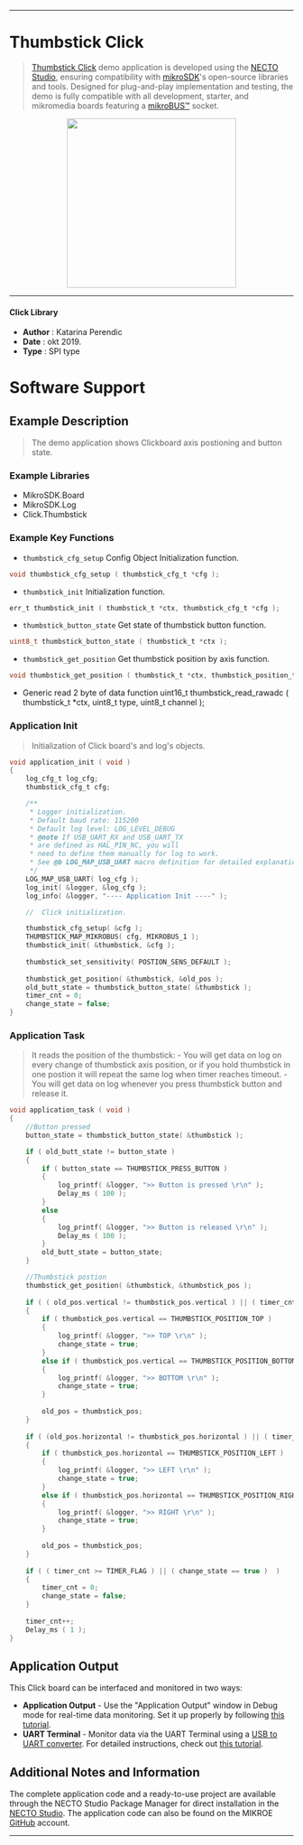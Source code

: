 
---
# Thumbstick Click

> [Thumbstick Click](https://www.mikroe.com/?pid_product=MIKROE-1627) demo application is developed using
the [NECTO Studio](https://www.mikroe.com/necto), ensuring compatibility with [mikroSDK](https://www.mikroe.com/mikrosdk)'s
open-source libraries and tools. Designed for plug-and-play implementation and testing, the demo is fully compatible with
all development, starter, and mikromedia boards featuring a [mikroBUS&trade;](https://www.mikroe.com/mikrobus) socket.

<p align="center">
  <img src="https://www.mikroe.com/?pid_product=MIKROE-1627&image=1" height=300px>
</p>

---

#### Click Library

- **Author**        : Katarina Perendic
- **Date**          : okt 2019.
- **Type**          : SPI type

# Software Support

## Example Description

> The demo application shows Clickboard axis postioning and button state.

### Example Libraries

- MikroSDK.Board
- MikroSDK.Log
- Click.Thumbstick

### Example Key Functions

- `thumbstick_cfg_setup` Config Object Initialization function. 
```c
void thumbstick_cfg_setup ( thumbstick_cfg_t *cfg );
``` 
 
- `thumbstick_init` Initialization function. 
```c
err_t thumbstick_init ( thumbstick_t *ctx, thumbstick_cfg_t *cfg );
```

- `thumbstick_button_state` Get state of thumbstick button function. 
```c
uint8_t thumbstick_button_state ( thumbstick_t *ctx );
```
 
- `thumbstick_get_position` Get thumbstick position by axis function. 
```c
void thumbstick_get_position ( thumbstick_t *ctx, thumbstick_position_t *position );
```

- Generic read 2 byte of data function
uint16_t thumbstick_read_rawadc ( thumbstick_t *ctx, uint8_t type, uint8_t channel );

### Application Init

> Initialization of Click board's and log's objects.

```c
void application_init ( void )
{
    log_cfg_t log_cfg;
    thumbstick_cfg_t cfg;

    /** 
     * Logger initialization.
     * Default baud rate: 115200
     * Default log level: LOG_LEVEL_DEBUG
     * @note If USB_UART_RX and USB_UART_TX 
     * are defined as HAL_PIN_NC, you will 
     * need to define them manually for log to work. 
     * See @b LOG_MAP_USB_UART macro definition for detailed explanation.
     */
    LOG_MAP_USB_UART( log_cfg );
    log_init( &logger, &log_cfg );
    log_info( &logger, "---- Application Init ----" );

    //  Click initialization.

    thumbstick_cfg_setup( &cfg );
    THUMBSTICK_MAP_MIKROBUS( cfg, MIKROBUS_1 );
    thumbstick_init( &thumbstick, &cfg );
    
    thumbstick_set_sensitivity( POSTION_SENS_DEFAULT );
    
    thumbstick_get_position( &thumbstick, &old_pos );
    old_butt_state = thumbstick_button_state( &thumbstick );
    timer_cnt = 0;
    change_state = false;
}
```

### Application Task


> It reads the position of the thumbstick:
    - You will get data on log on every change of thumbstick axis position, or if you hold 
        thumbstick in one postion it will repeat the same log when timer reaches timeout.
    - You will get data on log whenever you press thumbstick button and release it.

```c
void application_task ( void )
{
    //Button pressed
    button_state = thumbstick_button_state( &thumbstick );

    if ( old_butt_state != button_state )
    {
        if ( button_state == THUMBSTICK_PRESS_BUTTON )
        {
            log_printf( &logger, ">> Button is pressed \r\n" );
            Delay_ms ( 100 );
        }
        else
        {
            log_printf( &logger, ">> Button is released \r\n" );
            Delay_ms ( 100 );
        }
        old_butt_state = button_state;
    }

    //Thumbstick postion
    thumbstick_get_position( &thumbstick, &thumbstick_pos );
    
    if ( ( old_pos.vertical != thumbstick_pos.vertical ) || ( timer_cnt >= TIMER_FLAG ) )
    {
        if ( thumbstick_pos.vertical == THUMBSTICK_POSITION_TOP )
        {
            log_printf( &logger, ">> TOP \r\n" );
            change_state = true;
        }
        else if ( thumbstick_pos.vertical == THUMBSTICK_POSITION_BOTTOM )
        {
            log_printf( &logger, ">> BOTTOM \r\n" );
            change_state = true;
        }
        
        old_pos = thumbstick_pos;
    }
    
    if ( (old_pos.horizontal != thumbstick_pos.horizontal ) || ( timer_cnt >= TIMER_FLAG )  )
    {
        if ( thumbstick_pos.horizontal == THUMBSTICK_POSITION_LEFT )
        {
            log_printf( &logger, ">> LEFT \r\n" );
            change_state = true;
        }
        else if ( thumbstick_pos.horizontal == THUMBSTICK_POSITION_RIGHT )
        {
            log_printf( &logger, ">> RIGHT \r\n" );
            change_state = true;
        }
        
        old_pos = thumbstick_pos;
    }
    
    if ( ( timer_cnt >= TIMER_FLAG ) || ( change_state == true )  )
    {
        timer_cnt = 0;
        change_state = false;
    }
    
    timer_cnt++;
    Delay_ms ( 1 );
}
```

## Application Output

This Click board can be interfaced and monitored in two ways:
- **Application Output** - Use the "Application Output" window in Debug mode for real-time data monitoring.
Set it up properly by following [this tutorial](https://www.youtube.com/watch?v=ta5yyk1Woy4).
- **UART Terminal** - Monitor data via the UART Terminal using
a [USB to UART converter](https://www.mikroe.com/click/interface/usb?interface*=uart,uart). For detailed instructions,
check out [this tutorial](https://help.mikroe.com/necto/v2/Getting%20Started/Tools/UARTTerminalTool).

## Additional Notes and Information

The complete application code and a ready-to-use project are available through the NECTO Studio Package Manager for 
direct installation in the [NECTO Studio](https://www.mikroe.com/necto). The application code can also be found on
the MIKROE [GitHub](https://github.com/MikroElektronika/mikrosdk_click_v2) account.

---
